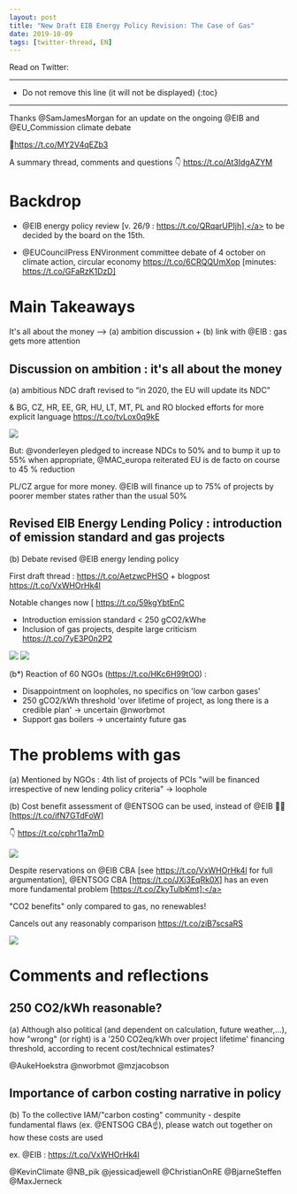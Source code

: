 ```yaml
---
layout: post
title: "New Draft EIB Energy Policy Revision: The Case of Gas"
date: 2019-10-09
tags: [twitter-thread, EN]
---
```


Read on Twitter: <a href="http://bit.ly/2OAEZwO" target="_blank"><i class="fab fa-twitter-square fa-1x" title="twitter-thread"></i></a> 

-----
* Do not remove this line (it will not be displayed)
{:toc}
-----

Thanks <span class="tweet-mention">@SamJamesMorgan</span> for an update on the ongoing <span class="tweet-mention">@EIB</span> and <span class="tweet-mention">@EU_Commission</span> climate debate 

🔖<a class="tweet-lnk" href="https://t.co/MY2V4qEZb3" target="_blank">https://t.co/MY2V4qEZb3</a>

A summary thread, comments and questions 👇 <a class="tweet-lnk" href="https://t.co/At3IdgAZYM" target="_blank">https://t.co/At3IdgAZYM</a>

# Backdrop

* <span class="tweet-mention">@EIB</span> energy policy review [v. 26/9 : <a class="tweet-lnk" href="https://t.co/QRqarUPIjh]," target="_blank">https://t.co/QRqarUPIjh],</a> to be decided by the board on the 15th.

* <span class="tweet-mention">@EUCouncilPress</span> ENVironment committee debate of 4 october on climate action, circular economy <a class="tweet-lnk" href="https://t.co/6CRQQUmXop" target="_blank">https://t.co/6CRQQUmXop</a> [minutes: <a class="tweet-lnk" href="https://t.co/GFaRzK1DzD]" target="_blank">https://t.co/GFaRzK1DzD]</a>

# Main Takeaways

It's all about the money --> (a) ambition discussion + (b) link with <span class="tweet-mention">@EIB</span> : gas gets more attention

## Discussion on ambition : it's all about the money

(a) ambitious NDC draft revised to “in 2020, the EU will update its NDC”

& BG, CZ, HR, EE, GR, HU, LT, MT, PL and RO blocked efforts for more explicit language <a class="tweet-lnk" href="https://t.co/tvLox0q9kE" target="_blank">https://t.co/tvLox0q9kE</a>

<img class='twimg' style='max-width: 60%' src='http://pbs.twimg.com/media/EGc9YiWW4AAg2fP.jpg'/>

But: <span class="tweet-mention">@vonderleyen</span> pledged to increase NDCs to 50% and to bump it up to 55% when appropriate, <span class="tweet-mention">@MAC_europa</span>  reiterated EU is de facto on course to 45 % reduction

PL/CZ argue for more money. <span class="tweet-mention">@EIB</span> will finance up to 75% of projects by poorer member states rather than the usual 50%

## Revised EIB Energy Lending Policy : introduction of emission standard and gas projects

(b) Debate revised <span class="tweet-mention">@EIB</span> energy lending policy 

First draft thread : <a class="tweet-lnk" href="https://t.co/AetzwcPHSO" target="_blank">https://t.co/AetzwcPHSO</a> + blogpost <a class="tweet-lnk" href="https://t.co/VxWHOrHk4l" target="_blank">https://t.co/VxWHOrHk4l</a>

Notable changes now [ <a class="tweet-lnk" href="https://t.co/59kgYbtEnC" target="_blank">https://t.co/59kgYbtEnC</a> 

* Introduction emission standard &lt; 250 gCO2/kWhe
* Inclusion of gas projects, despite large criticism <a class="tweet-lnk" href="https://t.co/7yE3P0n2P2" target="_blank">https://t.co/7yE3P0n2P2</a>

<img class='twimg' style='max-width: 60%' src='http://pbs.twimg.com/media/EGc9ZPeWkAQoDRu.jpg'/>


<img class='twimg' style='max-width: 60%' src='http://pbs.twimg.com/media/EGc9ZRvWsAAgmGE.jpg'/>


(b*) Reaction of 60 NGOs (<a class="tweet-lnk" href="https://t.co/HKc6H99tO0)" target="_blank">https://t.co/HKc6H99tO0)</a> :

- Disappointment on loopholes, no specifics on 'low carbon gases'
- 250 gCO2/kWh threshold 'over lifetime of project, as long there is a credible plan' -&gt; uncertain <span class="tweet-mention">@nworbmot</span>
- Support gas boilers -&gt; uncertainty future gas

# The problems with gas

(a) Mentioned by NGOs :  4th list of projects of PCIs "will be financed irrespective of new lending policy criteria" -&gt; loophole

(b) Cost benefit assessment of <span class="tweet-mention">@ENTSOG</span> can be used, instead of <span class="tweet-mention">@EIB</span> 🤔🧐 [<a class="tweet-lnk" href="https://t.co/ifN7GTdFoW]" target="_blank">https://t.co/ifN7GTdFoW]</a>

👇 <a class="tweet-lnk" href="https://t.co/cphr11a7mD" target="_blank">https://t.co/cphr11a7mD</a>

<img class='twimg' style='max-width: 60%' src='http://pbs.twimg.com/media/EGc9aFSWoAIgpyJ.jpg'/>


Despite reservations on <span class="tweet-mention">@EIB</span> CBA [see <a class="tweet-lnk" href="https://t.co/VxWHOrHk4l" target="_blank">https://t.co/VxWHOrHk4l</a> for full argumentation], <span class="tweet-mention">@ENTSOG</span> CBA [<a class="tweet-lnk" href="https://t.co/JXj3EqRk0X]" target="_blank">https://t.co/JXj3EqRk0X]</a> has an even more fundamental problem [<a class="tweet-lnk" href="https://t.co/ZkyTulbKmt]:" target="_blank">https://t.co/ZkyTulbKmt]:</a>

"CO2 benefits" only compared to gas, no renewables!

Cancels out any reasonably comparison <a class="tweet-lnk" href="https://t.co/ziB7scsaRS" target="_blank">https://t.co/ziB7scsaRS</a>

<img class='twimg' style='max-width: 60%' src='http://pbs.twimg.com/media/EGc9a0vXUAE_hRc.jpg'/>


# Comments and reflections

## 250 CO2/kWh reasonable?

(a) Although also political (and dependent on calculation, future weather,...), how "wrong" (or right) is a '250 CO2eq/kWh over project lifetime' financing threshold, according to recent cost/technical estimates?

<span class="tweet-mention">@AukeHoekstra</span> <span class="tweet-mention">@nworbmot</span> <span class="tweet-mention">@mzjacobson</span>

## Importance of carbon costing narrative in policy

(b) To the collective IAM/"carbon costing" community - despite fundamental flaws (ex. <span class="tweet-mention">@ENTSOG</span> CBA☝️), please watch out together on how these costs are used

ex. <span class="tweet-mention">@EIB</span> : <a class="tweet-lnk" href="https://t.co/VxWHOrHk4l" target="_blank">https://t.co/VxWHOrHk4l</a>

<span class="tweet-mention">@KevinClimate</span> <span class="tweet-mention">@NB_pik</span> <span class="tweet-mention">@jessicadjewell</span> <span class="tweet-mention">@ChristianOnRE</span> <span class="tweet-mention">@BjarneSteffen</span> <span class="tweet-mention">@MaxJerneck</span>


